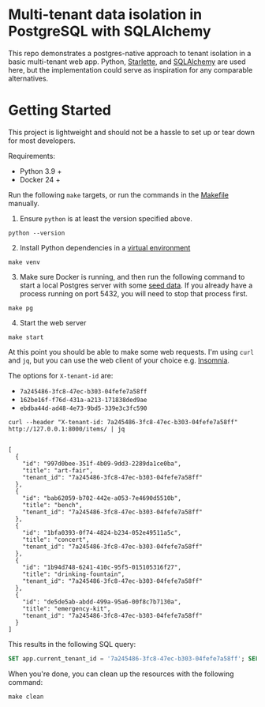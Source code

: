 # Multi-tenant data isolation in PostgreSQL with SQLAlchemy

This repo demonstrates a postgres-native approach to tenant isolation in a basic multi-tenant web app. Python, [Starlette](https://www.starlette.io/), and [SQLAlchemy](https://www.sqlalchemy.org/) are used here, but the implementation could serve as inspiration for any comparable alternatives.

# Getting Started

This project is lightweight and should not be a hassle to set up or tear down for most developers.

Requirements:

- Python 3.9 +
- Docker 24 +

Run the following `make` targets, or run the commands in the [Makefile](./Makefile) manually.

1. Ensure `python` is at least the version specified above.

```
python --version
```

2. Install Python dependencies in a [virtual environment](https://docs.python.org/3/library/venv.html)

```
make venv
```

3. Make sure Docker is running, and then run the following command to start a local Postgres server with some [seed data](./init.sql). If you already have a process running on port 5432, you will need to stop that process first.

```
make pg
```

4. Start the web server

```
make start
```

At this point you should be able to make some web requests. I'm using `curl` and `jq`, but you can use the web client of your choice e.g. [Insomnia](https://github.com/Kong/insomnia).

The options for `X-tenant-id` are:

- `7a245486-3fc8-47ec-b303-04fefe7a58ff`
- `162be16f-f76d-431a-a213-171838ded9ae`
- `ebdba44d-ad48-4e73-9bd5-339e3c3fc590`

```console
curl --header "X-tenant-id: 7a245486-3fc8-47ec-b303-04fefe7a58ff" http://127.0.0.1:8000/items/ | jq


[
  {
    "id": "997d0bee-351f-4b09-9dd3-2289da1ce0ba",
    "title": "art-fair",
    "tenant_id": "7a245486-3fc8-47ec-b303-04fefe7a58ff"
  },
  {
    "id": "bab62059-b702-442e-a053-7e4690d5510b",
    "title": "bench",
    "tenant_id": "7a245486-3fc8-47ec-b303-04fefe7a58ff"
  },
  {
    "id": "1bfa0393-0f74-4824-b234-052e49511a5c",
    "title": "concert",
    "tenant_id": "7a245486-3fc8-47ec-b303-04fefe7a58ff"
  },
  {
    "id": "1b94d748-6241-410c-95f5-015105316f27",
    "title": "drinking-fountain",
    "tenant_id": "7a245486-3fc8-47ec-b303-04fefe7a58ff"
  },
  {
    "id": "de5de5ab-abdd-499a-95a6-00f8c7b7130a",
    "title": "emergency-kit",
    "tenant_id": "7a245486-3fc8-47ec-b303-04fefe7a58ff"
  }
]
```

This results in the following SQL query:

```sql
SET app.current_tenant_id = '7a245486-3fc8-47ec-b303-04fefe7a58ff'; SELECT items.id, items.title, items.tenant_id FROM items;
```

When you're done, you can clean up the resources with the following command:

```
make clean
```
